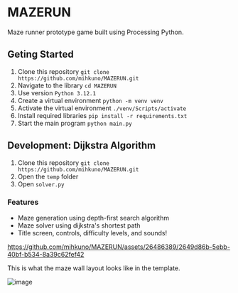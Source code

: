 # MAZERUN

Maze runner prototype game built using Processing Python.

## Geting Started

1. Clone this repository `git clone https://github.com/mihkuno/MAZERUN.git`
2. Navigate to the library `cd MAZERUN`
3. Use version `Python 3.12.1`
4. Create a virtual environment `python -m venv venv`
5. Activate the virtual environment `./venv/Scripts/activate`
6. Install required libraries `pip install -r requirements.txt`
7. Start the main program `python main.py`

## Development: Dijkstra Algorithm

1. Clone this repository `git clone https://github.com/mihkuno/MAZERUN.git`
2. Open the `temp` folder
3. Open `solver.py`

### Features

-  Maze generation using depth-first search algorithm
-  Maze solver using dijkstra's shortest path
-  Title screen, controls, difficulty levels, and sounds!

https://github.com/mihkuno/MAZERUN/assets/26486389/2649d86b-5ebb-40bf-b534-8a39c62fef42

This is what the maze wall layout looks like in the template.

![image](https://github.com/mihkuno/MAZERUN/assets/26486389/b250ba83-714c-4b41-a75c-e96c193f558b)
